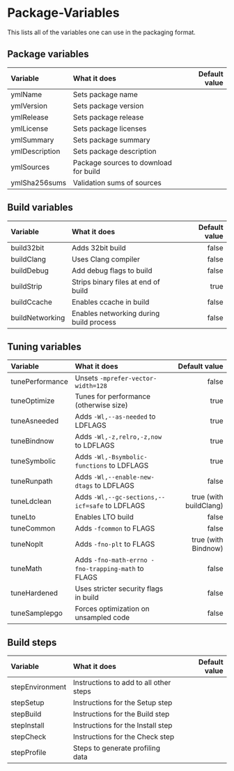 # Package-Variables

This lists all of the variables one can use in the packaging format.

## Package variables

| Variable       | What it does                             | Default value    |
| :------------- | :--------------------------------------- | ---------------: |
| ymlName        | Sets package name                        |                  |
| ymlVersion     | Sets package version                     |                  |
| ymlRelease     | Sets package release                     |                  |
| ymlLicense     | Sets package licenses                    |                  |
| ymlSummary     | Sets package summary                     |                  |
| ymlDescription | Sets package description                 |                  |
| ymlSources     | Package sources to download for build    |                  |
| ymlSha256sums  | Validation sums of sources               |                  |

## Build variables

| Variable        | What it does                             | Default value    |
| :-------------- | :--------------------------------------- | ---------------: |
| build32bit      | Adds 32bit build                         | false            |
| buildClang      | Uses Clang compiler                      | false            |
| buildDebug      | Add debug flags to build                 | false            |
| buildStrip      | Strips binary files at end of build      | true             |
| buildCcache     | Enables ccache in build                  | false            |
| buildNetworking | Enables networking during build process  | false            |

## Tuning variables

| Variable        | What it does                                       | Default value          |
| :-------------- | :------------------------------------------------- | ---------------------: |
| tunePerformance | Unsets `-mprefer-vector-width=128`                 | false                  |
| tuneOptimize    | Tunes for performance (otherwise size)             | true                   |
| tuneAsneeded    | Adds `-Wl,--as-needed` to LDFLAGS                  | true                   |
| tuneBindnow     | Adds `-Wl,-z,relro,-z,now` to LDFLAGS              | true                   |
| tuneSymbolic    | Adds `-Wl,-Bsymbolic-functions` to LDFLAGS         | true                   |
| tuneRunpath     | Adds `-Wl,--enable-new-dtags` to LDFLAGS           | false                  |
| tuneLdclean     | Adds `-Wl,--gc-sections,--icf=safe` to LDFLAGS     | true (with buildClang) |
| tuneLto         | Enables LTO build                                  | false                  |
| tuneCommon      | Adds `-fcommon` to FLAGS                           | false                  |
| tuneNoplt       | Adds `-fno-plt` to FLAGS                           | true (with Bindnow)    |
| tuneMath        | Adds `-fno-math-errno -fno-trapping-math` to FLAGS | false                  |
| tuneHardened    | Uses stricter security flags in build              | false                  |
| tuneSamplepgo   | Forces optimization on unsampled code              | false                  |

## Build steps

| Variable        | What it does                             | Default value    |
| :-------------- | :--------------------------------------- | ---------------: |
| stepEnvironment | Instructions to add to all other steps   |                  |
| stepSetup       | Instructions for the Setup step          |                  |
| stepBuild       | Instructions for the Build step          |                  |
| stepInstall     | Instructions for the Install step        |                  |
| stepCheck       | Instructions for the Check step          |                  |
| stepProfile     | Steps to generate profiling data         |                  |

